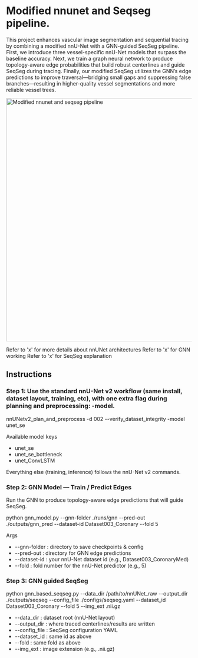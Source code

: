 # Modified nnunet and Seqseg pipeline.


This project enhances vascular image segmentation and sequential tracing by combining a modified nnU-Net with a GNN-guided SeqSeg pipeline. First, we introduce three vessel-specific nnU-Net models that surpass the baseline accuracy. Next, we train a graph neural network to produce topology-aware edge probabilities that build robust centerlines and guide SeqSeg during tracing. Finally, our modified SeqSeg utilizes the GNN’s edge predictions to improve traversal—bridging small gaps and suppressing false branches—resulting in higher-quality vessel segmentations and more reliable vessel trees.


<img width="1179" height="660" alt="Modified nnunet and seqseg pipeline" src="https://github.com/user-attachments/assets/3c3f8f4f-eb96-4dbd-b821-bee01ae27207" />

Refer to 'x' for more details about nnUNet architectures
Refer to 'x' for GNN working
Refer to 'x' for SeqSeg explanation

## Instructions

### Step 1: Use the standard nnU-Net v2 workflow (same install, dataset layout, training, etc), with one extra flag during planning and preprocessing: -model.

nnUNetv2_plan_and_preprocess -d 002 --verify_dataset_integrity -model unet_se

Available model keys


- unet_se
- unet_se_bottleneck
- unet_ConvLSTM

Everything else (training, inference) follows the nnU-Net v2 commands.

### Step 2: GNN Model — Train / Predict Edges
Run the GNN to produce topology-aware edge predictions that will guide SeqSeg.

python gnn_model.py --gnn-folder ./runs/gnn --pred-out ./outputs/gnn_pred --dataset-id Dataset003_Coronary --fold 5

Args

- --gnn-folder : directory to save checkpoints & config
- --pred-out : directory for GNN edge predictions
- --dataset-id : your nnU-Net dataset id (e.g., Dataset003_CoronaryMed)
- --fold : fold number for the nnU-Net predictor (e.g., 5)

### Step 3: GNN guided SeqSeg

python gnn_based_seqseg.py --data_dir /path/to/nnUNet_raw --output_dir ./outputs/seqseg --config_file ./configs/seqseg.yaml --dataset_id  Dataset003_Coronary --fold 5 --img_ext .nii.gz

- --data_dir : dataset root (nnU-Net layout)
- --output_dir : where traced centerlines/results are written
- --config_file : SeqSeg configuration YAML
- --dataset_id : same id as above
- --fold : same fold as above
- --img_ext : image extension (e.g., .nii.gz)



